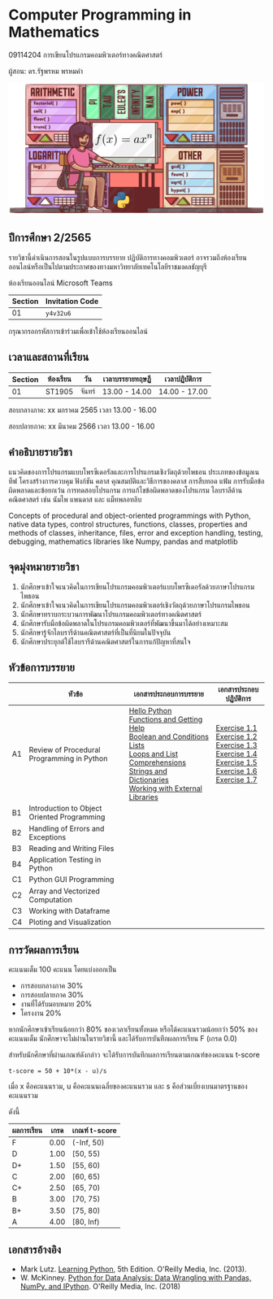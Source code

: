 # Computer Programming in Mathematics
09114204 การเขียนโปรแกรมคอมพิวเตอร์ทางคณิตศาสตร์

ผู้สอน: ดร.รัฐพรหม พรหมคำ

![banner](./images/banner.png)

## ปีการศึกษา 2/2565
รายวิชานี้ดำเนินการสอนในรูปแบบการบรรยาย ปฏิบัติการทางคอมพิวเตอร์ 
อาจรวมถึงห้องเรียนออนไลน์หรือเป็นไปตามประกาศของทางมหาวิทยาลัยเทคโนโลยีราชมงคลธัญบุรี 

ห้องเรียนออนไลน์ Microsoft Teams

| Section | Invitation Code | 
|---------|-----------------|
|     01  |  `y4v32u6`      | 

กรุณากรอกรหัสการเข้าร่วมเพื่อเข้าใช้ห้องเรียนออนไลน์

## เวลาและสถานที่เรียน

| Section | ห้องเรียน | วัน | เวลาบรรยายทฤษฏี  | เวลาปฏิบัติการ  |
|--------|---------|----|---------------|---------------|
| 01     |  ST1905 | จันทร์| 13.00 - 14.00  | 14.00 - 17.00|

สอบกลางภาค: xx มกราคม 2565 เวลา 13.00 - 16.00

สอบปลายภาค: xx มีนาคม 2566 เวลา 13.00 - 16.00


## คำอธิบายรายวิชา
แนวคิดของการโปรแกรมแบบโพรซีเดอรัลและการโปรแกรมเชิงวัตถุด้วยไพธอน ประเภทของข้อมูลเนทีฟ โครงสร้างการควบคุม ฟังก์ชัน คลาส คุณสมบัติและวิธีการของคลาส การสืบทอด แฟ้ม การรับมือข้อผิดพลาดและข้อยกเว้น การทดสอบโปรแกรม การแก้ไขข้อผิดพลาดของโปรแกรม ไลบราลีด้านคณิตศาสตร์ เช่น นัมไพ แพนดาส และ แม็ทพลอทลิบ

Concepts of procedural and object-oriented programmings with Python, native data types, control structures, functions, classes, properties and methods of classes, inheritance, files, error and exception handling, testing, debugging, mathematics libraries like Numpy, pandas and matplotlib


## จุดมุ่งหมายรายวิชา
1. นักศึกษาเข้าใจแนวคิดในการเขียนโปรแกรมคอมพิวเตอร์แบบโพรซีเดอรัลด้วยภาษาโปรแกรมไพธอน
2. นักศึกษาเข้าใจแนวคิดในการเขียนโปรแกรมคอมพิวเตอร์เชิงวัตถุด้วยภาษาโปรแกรมไพธอน
3. นักศึกษาทราบกระบวนการพัฒนาโปรแกรมคอมพิวเตอร์ทางคณิตศาสตร์
4. นักศึกษารับมือข้อผิดพลาดในโปรแกรมคอมพิวเตอร์ที่พัฒนาขึ้นมาได้อย่างเหมาะสม
5. นักศึกษารู้จักไลบรารีด้านคณิตศาสตร์ที่เป็นที่นิยมในปัจจุบัน
6. นักศึกษาประยุกต์ใช้ไลบรารีด้านคณิตศาสตร์ในการแก้ปัญหาที่สนใจ

## หัวข้อการบรรยาย

|    | หัวข้อ | เอกสารประกอบการบรรยาย | เอกสารประกอบปฏิบัติการ |
|----| -----|------------------|-------------|
| A1  | Review of Procedural Programming in Python |  [Hello Python](./materials/hello-python.ipynb) <br> [Functions and Getting Help](./materials/functions-and-getting-helps.ipynb) <br> [Boolean and Conditions](./materials/boolean-and-conditions.ipynb) <br> [Lists](./materials/lists.ipynb) <br> [Loops and List Comprehensions](./materials/loops-and-list-comprehensions.ipynb) <br> [Strings and Dictionaries](./materials/strings-and-dictionaries.ipynb) <br> [Working with External Libraries](./materials/working-with-external-libraries.ipynb) | [Exercise 1.1](./materials/xxx.ipynb) <br> [Exercise 1.2](./materials/xxx.ipynb) <br> [Exercise 1.3](./materials/xxx.ipynb) <br> [Exercise 1.4](./materials/xxx.ipynb) <br> [Exercise 1.5](./materials/xxx.ipynb) <br> [Exercise 1.6](./materials/xxx.ipynb) <br> [Exercise 1.7](./materials/xxx.ipynb) |
| B1 | Introduction to Object Oriented Programming |  |  |
| B2 | Handling of Errors and Exceptions | | |
| B3| Reading and Writing Files | | |
| B4 | Application Testing in Python | | |
| C1 | Python GUI Programming | | |
| C2 | Array and Vectorized Computation | | |
| C3 | Working with Dataframe | | |
| C4 | Ploting and Visualization | | |

## การวัดผลการเรียน
คะแนนเต็ม 100 คะแนน โดยแบ่งออกเป็น
- การสอบกลางภาค 30%
- การสอบปลายภาค 30%
- งานที่ได้รับมอบหมาย 20%
- โครงงาน 20%

หากนักศึกษาเข้าเรียนน้อยกว่า 80% ของเวลาเรียนทั้งหมด
หรือได้คะแนนรวมน้อยกว่า 50% ของคะแนนเต็ม นักศึกษาจะไม่ผ่านในรายวิชานี้ และได้รับการบันทึกผลการเรียน F (เกรด 0.0) 

สำหรับนักศึกษาที่ผ่านเกณฑ์ดังกล่าว จะได้รับการบันทึกผลการเรียนตามเกณฑ์ของคะแนน t-score 

```
t-score = 50 + 10*(x - u)/s
```
เมื่อ x คือคะแนนรวม, u คือคะแนนเฉลี่ยของคะแนนรวม และ s คือส่วนเบี่ยงเบนมาตรฐานของคะแนนรวม

ดังนี้

| ผลการเรียน | เกรด | เกณฑ์ t-score |
|---------|------|--------------|
| F | 0.00 | (-Inf, 50) | 
| D | 1.00 | [50, 55) | 
| D+ | 1.50 | [55, 60) | 
| C | 2.00 | [60, 65) |
| C+ | 2.50 | [65, 70) |
| B | 3.00 | [70, 75) |
| B+ | 3.50 | [75, 80) |
| A | 4.00 | [80, Inf) |




## เอกสารอ้างอิง
- Mark Lutz. [Learning Python](https://www.amazon.com/Learning-Python-5th-Mark-Lutz/dp/1449355730), 5th Edition. O'Reilly Media, Inc. (2013).
- W. McKinney. [Python for Data Analysis: Data Wrangling with Pandas, NumPy, and IPython](https://www.amazon.com/Python-Data-Analysis-Wrangling-IPython/dp/1491957662
). O'Reilly Media, Inc. (2018)